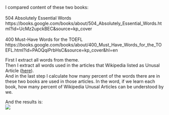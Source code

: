 <p>
I compared content of these two books:
<br><br>
504 Absolutely Essential Words
https://books.google.com/books/about/504_Absolutely_Essential_Words.html?id=UcMz2upckBEC&source=kp_cover
<br><br>
400 Must-Have Words for the TOEFL
https://books.google.com/books/about/400_Must_Have_Words_for_the_TOEFL.html?id=PAOQqiPrbHsC&source=kp_cover&hl=en
</p>

<p>
First I extract all words from theme.<br>
Then I extract all words used in the articles that Wikipedia listed as Unusal Article (<a href="https://en.wikipedia.org/wiki/Wikipedia:Unusual_articles">here</a>).<br>
And in the last step I calculate how many percent of the words there are in these two books are used in those articles. In the word, if we learn each book, how many percent of Wikipedia Unusal Articles can be understood by we.
</p>

<p>
And the results is:<br>
<img src="https://docs.google.com/spreadsheets/d/1X1dJxKOr6HuJxLtvE90_a16iKjJlS928n83Qjprzlyk/pubchart?oid=1554823769&format=image"></img>
</p>
